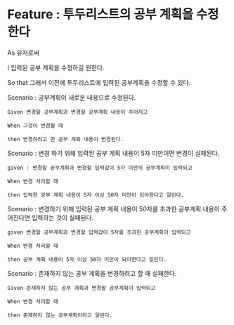 # Feature : 투두리스트의 공부 계획을 수정한다

As 유저로써

I 입력된 공부 계획을 수정하길 원한다.

So that 그래서 이전에 투두리스트에 입력된 공부계획을 수정할 수 있다.

Scenario : 공부계획이 새로운 내용으로 수정된다.

    Given 변경할 공부계획과 변경할 공부계획 내용이 주어지고

    When 그것이 변경될 때

    then 변경하려고 한 공부 계획 내용이 변경된다.

Scenario : 변경 하기 위해 입력된 공부 계획 내용이 5자 미만이면 변경이 실패된다.

    given : 변경할 공부계획과 변경할 입력값이 5자 미만의 공부계획이 입력되고

    When 변경 처리할 때

    then 입력한 공부 계획 내용이 5자 이상 50자 미만이 되야한다고 알린다.

Scenario : 변경하기 위해 입력된 공부 계획 내용이 50자를 초과한 공부계획 내용이 주어진다면 입력하는 것이 실패된다.

    given 변경할 공부계획과 변경할 입력값이 5자를 초과한 공부계획이 입력되고

    When 변경 처리할 때

    then 공부 계획 내용이 5자 이상 50자 미만이 되야한다고 알린다.

Scenario : 존재하지 않는 공부 계획을 변경하려고 할 때 실패한다.

    Given 존재하지 않는 공부 계획과 변경할 공부계획이 입력되고

    When 변경 처리할 때
    
    then 존재하지 않는 공부계획이라고 알린다.
